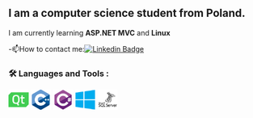 ## I am a computer science student from Poland.
I am currently learning **ASP.NET MVC** and **Linux**

-:mailbox:How to contact me:[![Linkedin Badge](https://img.shields.io/badge/-Kamil-blue?style=flat&logo=Linkedin&logoColor=white)]([linkedin.com/in/kamil-surlas-ba878527b](https://www.linkedin.com/in/kamil-surlas-ba878527b/))


### :hammer_and_wrench: Languages and Tools :
<div id="technologies">
<img src="https://github.com/devicons/devicon/blob/master/icons/qt/qt-original.svg" title="Qt" alt="Qt" width="40" height="40"/>
<img src="https://github.com/devicons/devicon/blob/master/icons/cplusplus/cplusplus-original.svg" title="Cpp" alt="Cpp" width="40" height="40"/>
<img src="https://github.com/devicons/devicon/blob/master/icons/csharp/csharp-original.svg" title="Csharp" alt="Csharp" width="40" height="40"/>
<img src="https://github.com/devicons/devicon/blob/master/icons/windows8/windows8-original.svg" title="Win" alt="Win" width="40" height="40"/>
<img src="https://github.com/devicons/devicon/blob/master/icons/microsoftsqlserver/microsoftsqlserver-plain-wordmark.svg" title="MsSqlServer" alt="MsSqlServer" width="40" height="40"/>
</div>
